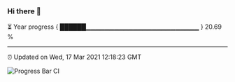 ### Hi there 👋

⏳ Year progress { ██████▁▁▁▁▁▁▁▁▁▁▁▁▁▁▁▁▁▁▁▁▁▁▁▁ } 20.69 %

---

⏰ Updated on Wed, 17 Mar 2021 12:18:23 GMT

![Progress Bar CI](https://github.com/liununu/liununu/workflows/Progress%20Bar%20CI/badge.svg)
